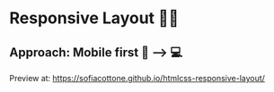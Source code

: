 # Responsive Layout 👩‍💻

Approach: Mobile first 📱 --> 💻
---
Preview at: https://sofiacottone.github.io/htmlcss-responsive-layout/